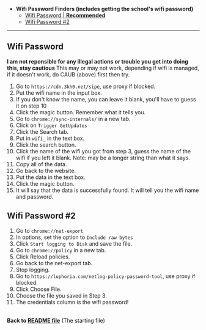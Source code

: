   * **Wifi Password Finders (includes getting the school's wifi password)**
     - [Wifi Password | **Recommended**](#wifi-password)
     - [Wifi Password #2](#wifi-password-2)
---

## Wifi Password
**I am not reponsible for any illegal actions or trouble you get into doing this, stay cautious**
This may or may not work, depending if wifi is managed, if it doesn't work, do CAUB (above) first then try. 
1. Go to `https://cdn.3kh0.net/sipe`, use proxy if blocked.
2. Put the wifi name in the input box.
3. If you don't know the name, you can leave it blank, you'll have to guess it on step 10
4. Click the magic button. Remember what it tells you.
5. Go to `chrome://sync-internals/` in a new tab.
6. Click on `Trigger GetUpdates`
7. Click the Search tab.
8. Put in `wifi_` in the text box.
9. Click the search button.
10. Click the name of the wifi you got from step 3, guess the name of the wifi if you left it blank. Note: may be a longer string than what it says.
11. Copy all of the data.
12. Go back to the website.
13. Put the data in the text box.
14. Click the magic button.
12. It will say that the data is successfully found. It will tell you the wifi name and password.

## Wifi Password #2
1. Go to `chrome://net-export`
2. In options, set the option to `Include raw bytes`
3. Click `Start logging to Disk` and save the file.
4. Go to `chrome://policy` in a new tab.
5. Click Reload policies.
6. Go back to the net-export tab.
7. Stop logging.
8. Go to `https://luphoria.com/netlog-policy-password-tool`, use proxy if blocked.
9. Click Choose File.
10. Choose the file you saved in Step 3.
11. The credentials column is the wifi password!


<br> **Back to [README file](https://github.com/wea-f/ByePassHub/blob/main/Exploits/README.md)** (The starting file)
